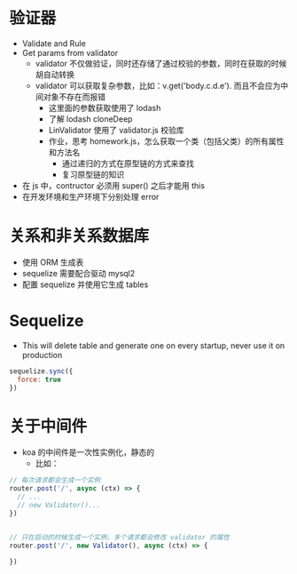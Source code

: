 # 验证器
- Validate and Rule
- Get params from validator
  - validator 不仅做验证，同时还存储了通过校验的参数，同时在获取的时候胡自动转换
  - validator 可以获取复杂参数，比如：v.get('body.c.d.e'). 而且不会应为中间对象不存在而报错
    - 这里面的参数获取使用了 lodash
    - 了解 lodash cloneDeep
    - LinValidator 使用了 validator.js 校验库
    - 作业，思考 homework.js，怎么获取一个类（包括父类）的所有属性和方法名
      - 通过递归的方式在原型链的方式来查找
      - 复习原型链的知识
- 在 js 中，contructor 必须用 super() 之后才能用 this
- 在开发环境和生产环境下分别处理 error

# 关系和非关系数据库
- 使用 ORM 生成表
- sequelize 需要配合驱动 mysql2
- 配置 sequelize 并使用它生成 tables

# Sequelize
- This will delete table and generate one on every startup, never use it on production
```js
sequelize.sync({
  force: true
})
```

# 关于中间件
- koa 的中间件是一次性实例化，静态的
  - 比如：
```js
// 每次请求都会生成一个实例
router.post('/', async (ctx) => {
  // ...
  // new Validator()...
})


// 只在启动的时候生成一个实例，多个请求都会修改 validator 的属性
router.post('/', new Validator(), async (ctx) => {

})
```
